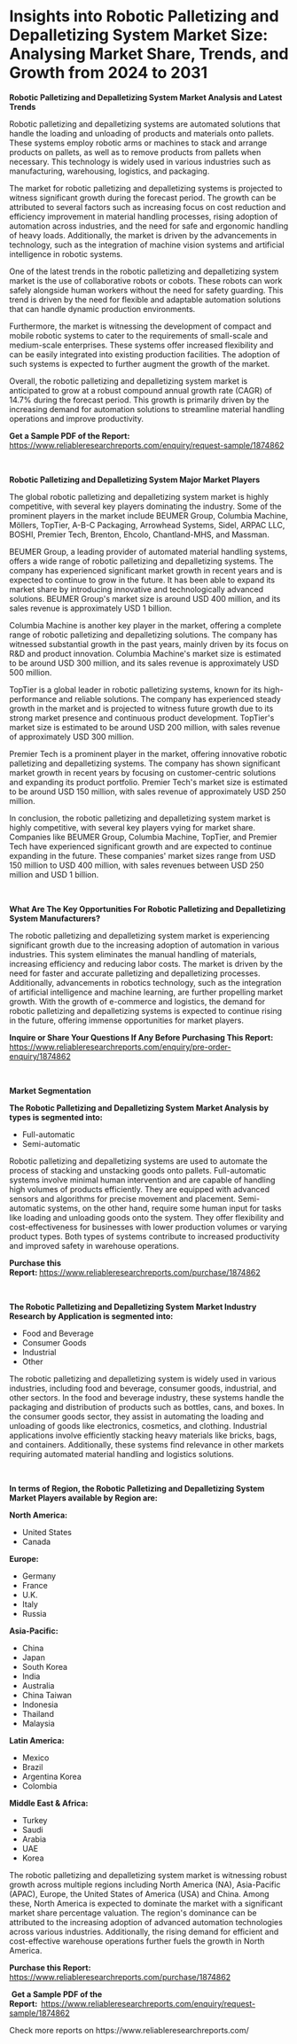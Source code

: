 <p><h1>Insights into Robotic Palletizing and Depalletizing System Market Size: Analysing Market Share, Trends, and Growth from 2024 to 2031</h1></p><p><strong>Robotic Palletizing and Depalletizing System Market Analysis and Latest Trends</strong></p>
<p><p>Robotic palletizing and depalletizing systems are automated solutions that handle the loading and unloading of products and materials onto pallets. These systems employ robotic arms or machines to stack and arrange products on pallets, as well as to remove products from pallets when necessary. This technology is widely used in various industries such as manufacturing, warehousing, logistics, and packaging.</p><p>The market for robotic palletizing and depalletizing systems is projected to witness significant growth during the forecast period. The growth can be attributed to several factors such as increasing focus on cost reduction and efficiency improvement in material handling processes, rising adoption of automation across industries, and the need for safe and ergonomic handling of heavy loads. Additionally, the market is driven by the advancements in technology, such as the integration of machine vision systems and artificial intelligence in robotic systems.</p><p>One of the latest trends in the robotic palletizing and depalletizing system market is the use of collaborative robots or cobots. These robots can work safely alongside human workers without the need for safety guarding. This trend is driven by the need for flexible and adaptable automation solutions that can handle dynamic production environments.</p><p>Furthermore, the market is witnessing the development of compact and mobile robotic systems to cater to the requirements of small-scale and medium-scale enterprises. These systems offer increased flexibility and can be easily integrated into existing production facilities. The adoption of such systems is expected to further augment the growth of the market.</p><p>Overall, the robotic palletizing and depalletizing system market is anticipated to grow at a robust compound annual growth rate (CAGR) of 14.7% during the forecast period. This growth is primarily driven by the increasing demand for automation solutions to streamline material handling operations and improve productivity.</p></p>
<p><strong>Get a Sample PDF of the Report:&nbsp;</strong> <a href="https://www.reliableresearchreports.com/enquiry/request-sample/1874862">https://www.reliableresearchreports.com/enquiry/request-sample/1874862</a></p>
<p>&nbsp;</p>
<p><strong>Robotic Palletizing and Depalletizing System Major Market Players</strong></p>
<p><p>The global robotic palletizing and depalletizing system market is highly competitive, with several key players dominating the industry. Some of the prominent players in the market include BEUMER Group, Columbia Machine, Möllers, TopTier, A-B-C Packaging, Arrowhead Systems, Sidel, ARPAC LLC, BOSHI, Premier Tech, Brenton, Ehcolo, Chantland-MHS, and Massman.</p><p>BEUMER Group, a leading provider of automated material handling systems, offers a wide range of robotic palletizing and depalletizing systems. The company has experienced significant market growth in recent years and is expected to continue to grow in the future. It has been able to expand its market share by introducing innovative and technologically advanced solutions. BEUMER Group's market size is around USD 400 million, and its sales revenue is approximately USD 1 billion.</p><p>Columbia Machine is another key player in the market, offering a complete range of robotic palletizing and depalletizing solutions. The company has witnessed substantial growth in the past years, mainly driven by its focus on R&D and product innovation. Columbia Machine's market size is estimated to be around USD 300 million, and its sales revenue is approximately USD 500 million.</p><p>TopTier is a global leader in robotic palletizing systems, known for its high-performance and reliable solutions. The company has experienced steady growth in the market and is projected to witness future growth due to its strong market presence and continuous product development. TopTier's market size is estimated to be around USD 200 million, with sales revenue of approximately USD 300 million.</p><p>Premier Tech is a prominent player in the market, offering innovative robotic palletizing and depalletizing systems. The company has shown significant market growth in recent years by focusing on customer-centric solutions and expanding its product portfolio. Premier Tech's market size is estimated to be around USD 150 million, with sales revenue of approximately USD 250 million.</p><p>In conclusion, the robotic palletizing and depalletizing system market is highly competitive, with several key players vying for market share. Companies like BEUMER Group, Columbia Machine, TopTier, and Premier Tech have experienced significant growth and are expected to continue expanding in the future. These companies' market sizes range from USD 150 million to USD 400 million, with sales revenues between USD 250 million and USD 1 billion.</p></p>
<p>&nbsp;</p>
<p><strong>What Are The Key Opportunities For Robotic Palletizing and Depalletizing System Manufacturers?</strong></p>
<p><p>The robotic palletizing and depalletizing system market is experiencing significant growth due to the increasing adoption of automation in various industries. This system eliminates the manual handling of materials, increasing efficiency and reducing labor costs. The market is driven by the need for faster and accurate palletizing and depalletizing processes. Additionally, advancements in robotics technology, such as the integration of artificial intelligence and machine learning, are further propelling market growth. With the growth of e-commerce and logistics, the demand for robotic palletizing and depalletizing systems is expected to continue rising in the future, offering immense opportunities for market players.</p></p>
<p><strong>Inquire or Share Your Questions If Any Before Purchasing This Report:</strong> <a href="https://www.reliableresearchreports.com/enquiry/pre-order-enquiry/1874862">https://www.reliableresearchreports.com/enquiry/pre-order-enquiry/1874862</a></p>
<p>&nbsp;</p>
<p><strong>Market Segmentation</strong></p>
<p><strong>The Robotic Palletizing and Depalletizing System Market Analysis by types is segmented into:</strong></p>
<p><ul><li>Full-automatic</li><li>Semi-automatic</li></ul></p>
<p><p>Robotic palletizing and depalletizing systems are used to automate the process of stacking and unstacking goods onto pallets. Full-automatic systems involve minimal human intervention and are capable of handling high volumes of products efficiently. They are equipped with advanced sensors and algorithms for precise movement and placement. Semi-automatic systems, on the other hand, require some human input for tasks like loading and unloading goods onto the system. They offer flexibility and cost-effectiveness for businesses with lower production volumes or varying product types. Both types of systems contribute to increased productivity and improved safety in warehouse operations.</p></p>
<p><strong>Purchase this Report:&nbsp;</strong><a href="https://www.reliableresearchreports.com/purchase/1874862">https://www.reliableresearchreports.com/purchase/1874862</a></p>
<p>&nbsp;</p>
<p><strong>The Robotic Palletizing and Depalletizing System Market Industry Research by Application is segmented into:</strong></p>
<p><ul><li>Food and Beverage</li><li>Consumer Goods</li><li>Industrial</li><li>Other</li></ul></p>
<p><p>The robotic palletizing and depalletizing system is widely used in various industries, including food and beverage, consumer goods, industrial, and other sectors. In the food and beverage industry, these systems handle the packaging and distribution of products such as bottles, cans, and boxes. In the consumer goods sector, they assist in automating the loading and unloading of goods like electronics, cosmetics, and clothing. Industrial applications involve efficiently stacking heavy materials like bricks, bags, and containers. Additionally, these systems find relevance in other markets requiring automated material handling and logistics solutions.</p></p>
<p>&nbsp;</p>
<p><strong>In terms of Region, the Robotic Palletizing and Depalletizing System Market Players available by Region are:</strong></p>
<p>
    <p> <strong> North America: </strong>
        <ul>
            <li>United States</li>
            <li>Canada</li>
        </ul>
        </p> 
    <p> <strong> Europe: </strong>
        <ul>
            <li>Germany</li>
            <li>France</li>
            <li>U.K.</li>
            <li>Italy</li>
            <li>Russia</li>
        </ul>
        </p> 
    <p> <strong> Asia-Pacific: </strong>
        <ul>
            <li>China</li>
            <li>Japan</li>
            <li>South Korea</li>
            <li>India</li>
            <li>Australia</li>
            <li>China Taiwan</li>
            <li>Indonesia</li>
            <li>Thailand</li>
            <li>Malaysia</li>
        </ul>
        </p> 
    <p> <strong> Latin America: </strong>
        <ul>
            <li>Mexico</li>
            <li>Brazil</li>
            <li>Argentina Korea</li>
            <li>Colombia</li>
        </ul>
        </p> 
    <p> <strong> Middle East & Africa: </strong>
        <ul>
            <li>Turkey</li>
            <li>Saudi</li>
            <li>Arabia</li>
            <li>UAE</li>
            <li>Korea</li>
        </ul>
    </p>
    </p>
<p><p>The robotic palletizing and depalletizing system market is witnessing robust growth across multiple regions including North America (NA), Asia-Pacific (APAC), Europe, the United States of America (USA) and China. Among these, North America is expected to dominate the market with a significant market share percentage valuation. The region's dominance can be attributed to the increasing adoption of advanced automation technologies across various industries. Additionally, the rising demand for efficient and cost-effective warehouse operations further fuels the growth in North America.</p></p>
<p><strong>Purchase this Report: </strong><a href="https://www.reliableresearchreports.com/purchase/1874862">https://www.reliableresearchreports.com/purchase/1874862</a></p>
<p>&nbsp;<strong>Get a Sample PDF of the Report:&nbsp;&nbsp;</strong><a href="https://www.reliableresearchreports.com/enquiry/request-sample/1874862">https://www.reliableresearchreports.com/enquiry/request-sample/1874862</a></p>
<p><strong></strong></p>
<p>Check more reports on https://www.reliableresearchreports.com/</p>
